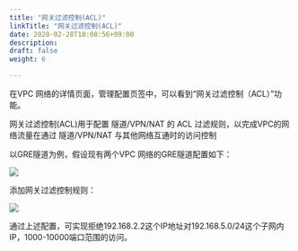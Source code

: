 ```yaml
---
title: "网关过滤控制(ACL)"
linkTitle: "网关过滤控制(ACL)"
date: 2020-02-28T10:08:56+09:00
description:
draft: false
weight: 6

---
```



在VPC 网络的详情页面，管理配置页签中，可以看到“网关过滤控制（ACL）”功能。 

网关过滤控制(ACL)用于配置 隧道/VPN/NAT 的 ACL 过滤规则，以完成VPC的网络流量在通过 隧道/VPN/NAT 与其他网络互通时的访问控制

以GRE隧道为例，假设现有两个VPC 网络的GRE隧道配置如下：

![](../_images/vpc_acl_example1.png)

添加网关过滤控制规则：

![](../_images/vpc_acl_detail.png)

通过上述配置，可实现拒绝192.168.2.2这个IP地址对192.168.5.0/24这个子网内IP，1000-10000端口范围的访问。

    
